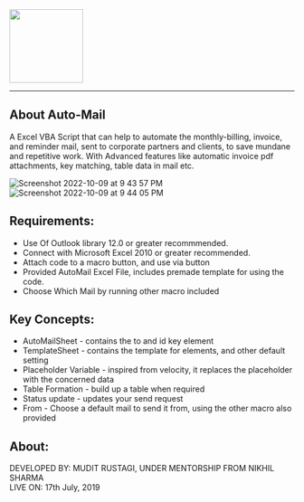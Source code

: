 <img src="https://user-images.githubusercontent.com/115417911/194774223-29a8372c-7552-4303-a8e2-5998022287e9.png" height="130" >

<hr/>

## About Auto-Mail

A Excel VBA Script that can help to automate the monthly-billing, invoice, and reminder mail, sent to corporate partners and clients, to save mundane and repetitive work. With Advanced features like automatic invoice pdf attachments, key matching, table data in mail etc.


![Screenshot 2022-10-09 at 9 43 57 PM](https://user-images.githubusercontent.com/115417911/194767873-d608a4d1-1487-40a9-b75b-2192f8c9319d.jpg)
![Screenshot 2022-10-09 at 9 44 05 PM](https://user-images.githubusercontent.com/115417911/194767877-670d508f-f889-4b36-a2cf-e921d6c171cd.jpg)


## Requirements:
 - Use Of Outlook library 12.0 or greater recommmended.
 - Connect with Microsoft Excel 2010 or greater recommended.
 - Attach code to a macro button, and use via button
 - Provided AutoMail Excel File, includes premade template for using the code.
 - Choose Which Mail by running other macro included

## Key Concepts:
 - AutoMailSheet - contains the to and id key element
 - TemplateSheet - contains the template for elements, and other default setting  
 - Placeholder Variable - inspired from velocity, it replaces the placeholder with the concerned data
 - Table Formation - build up a table when required
 - Status update - updates your send request
 - From - Choose a default mail to send it from, using the other macro also provided

## About:
 DEVELOPED BY: MUDIT RUSTAGI, UNDER MENTORSHIP FROM NIKHIL SHARMA   
 LIVE ON: 17th July, 2019

